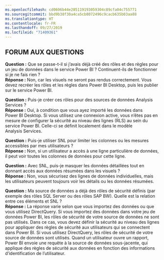 ```yaml
---
ms.openlocfilehash: cd0696b44e285119193059304c89cfa04c755771
ms.sourcegitcommit: bbd9b38f30a4ca5cb8072496c9cacb635b03aa88
ms.translationtype: HT
ms.contentlocale: fr-FR
ms.lasthandoff: 09/27/2019
ms.locfileid: "71409361"
---
```

## <a name="faq"></a>FORUM AUX QUESTIONS
**Question :** Que se passe-t-il si j’avais déjà créé des rôles et des règles pour un jeu de données dans le service Power BI ? Continuent-ils de fonctionner si je ne fais rien ?  
**Réponse :** Non, car les visuels ne seront pas rendus correctement. Vous devez recréer les rôles et les règles dans Power BI Desktop, puis les publier sur le service Power BI.

**Question :** Puis-je créer ces rôles pour des sources de données Analysis Services ?  
**Réponse :** Oui, à condition que vous ayez importé les données dans Power BI Desktop. Si vous utilisez une connexion active, vous n’êtes pas en mesure de configurer la sécurité au niveau des lignes (RLS) au sein du service Power BI. Celle-ci se définit localement dans le modèle Analysis Services.

**Question :** Puis-je utiliser SNL pour limiter les colonnes ou les mesures accessibles par mes utilisateurs ?  
**Réponse :** Non, si un utilisateur a accès à une ligne particulière de données, il peut voir toutes les colonnes de données pour cette ligne.

**Question :** Avec SNL, puis-je masquer les données détaillées tout en donnant accès aux données résumées dans les visuels ?  
**Réponse :** Non, vous sécurisez des lignes de données individuelles, mais les utilisateurs peuvent toujours voir les détails ou les données résumées.

**Question :** Ma source de données a déjà des rôles de sécurité définis (par exemple des rôles SQL Server ou des rôles SAP BW). Quelle est la relation entre ces éléments et SNL ?  
**Réponse :** La réponse varie selon que vous importez des données ou que vous utilisez DirectQuery. Si vous importez des données dans votre jeu de données Power BI, les rôles de sécurité de votre source de données ne sont pas utilisés. Dans ce cas, vous devez définir la sécurité au niveau des lignes pour appliquer des règles de sécurité aux utilisateurs qui se connectent dans Power BI. Si vous utilisez DirectQuery, les rôles de sécurité de votre source de données sont utilisés. Quand un utilisateur ouvre un rapport, Power BI envoie une requête à la source de données sous-jacente, qui applique des règles de sécurité aux données en fonction des informations d’identification de l’utilisateur.

